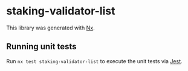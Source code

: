 # staking-validator-list

This library was generated with [Nx](https://nx.dev).

## Running unit tests

Run `nx test staking-validator-list` to execute the unit tests via [Jest](https://jestjs.io).
